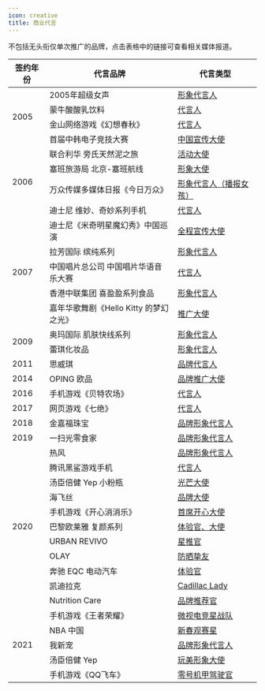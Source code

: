 ```yaml
---
icon: creative
title: 商业代言
---
```


不包括无头衔仅单次推广的品牌，点击表格中的链接可查看相关媒体报道。

<table>
<thead>
<tr>
    <th>签约年份</th>
    <th>代言品牌</th>
    <th>代言类型</th>
</tr>
</thead>
<tbody>
<tr>
    <td rowspan="4">2005</td>
    <td>2005年超级女声</td>
    <td><a href="http://ent.sina.com.cn/s/m/2005-02-25/1202662163.html" target="_blank" rel="noopener noreferrer">形象代言人</a></td>
</tr>
<tr>
    <td>蒙牛酸酸乳饮料</td>
    <td><a href="http://ent.sina.com.cn/s/m/2005-02-25/1202662163.html" target="_blank" rel="noopener noreferrer">代言人</a></td>
</tr>
<tr>
    <td>金山网络游戏《幻想春秋》</td>
    <td><a href="https://games.sina.com.cn/o/n/2005-05-12/1131102866.shtml" target="_blank" rel="noopener noreferrer">代言人</a></td>
</tr>
<tr>
    <td>首届中韩电子竞技大赛</td>
    <td><a href="http://ent.sina.com.cn/y/2005-08-19/1210815039.html" target="_blank" rel="noopener noreferrer">中国宣传大使</a></td>
</tr>
<tr>
    <td rowspan="4">2006</td>
    <td>联合利华 旁氏天然泥之旅</td>
    <td><a href="https://yule.sohu.com/20060708/n244152951.shtml" target="_blank" rel="noopener noreferrer">活动大使</a></td>
</tr>
<tr>
    <td>塞班旅游局 北京-塞班航线</td>
    <td><a href="http://music.yule.sohu.com/20061216/n247082953.shtml" target="_blank" rel="noopener noreferrer">形象大使</a></td>
</tr>
<tr>
    <td>万众传媒多媒体日报《今日万众》</td>
    <td><a href="http://tech.sina.com.cn/m/2006-06-09/1434983172.shtml" target="_blank" rel="noopener noreferrer">形象代言人（播报女孩）</a></td>
</tr>
<tr>
    <td>迪士尼 维妙、奇妙系列手机</td>
    <td><a href="http://music.yule.sohu.com/20061012/n245764187.shtml" target="_blank" rel="noopener noreferrer">代言人</a></td>
</tr>
<tr>
    <td rowspan="5">2007</td>
    <td>迪士尼《米奇明星魔幻秀》中国巡演</td>
    <td><a href="http://ent.sina.com.cn/j/2007-06-19/18121604403.shtml" target="_blank" rel="noopener noreferrer">全程宣传大使</a></td>
</tr>
<tr>
    <td>拉芳国际 缤纯系列</td>
    <td><a href="http://www.iqiyi.com/w_19rsf12n35.html" target="_blank" rel="noopener noreferrer">形象代言人</a></td>
</tr>
<tr>
    <td>中国唱片总公司 中国唱片华语音乐大赛</td>
    <td><a href="http://ent.sina.com.cn/y/2007-09-03/10021700266.shtml" target="_blank" rel="noopener noreferrer">代言人</a></td>
</tr>
<tr>
    <td>香港中联集团 喜盈盈系列食品</td>
    <td><a href="https://www.bilibili.com/video/BV1vk4y1d7p6" target="_blank" rel="noopener noreferrer">形象代言人</a></td>
</tr>
<tr>
    <td>嘉年华歌舞剧《Hello Kitty 的梦幻之光》</td>
    <td><a href="https://cul.sohu.com/20071011/n252595682.shtml" target="_blank" rel="noopener noreferrer">推广大使</a></td>
</tr>
<tr>
    <td rowspan="2">2009</td>
    <td>奥玛国际 肌肤快线系列</td>
    <td><a href="http://vic.sina.com.cn/news/27/2009/0821/4725.html" target="_blank" rel="noopener noreferrer">形象代言人</a></td>
</tr>
<tr>
    <td>蕾琪化妆品</td>
    <td><a href="https://v.qq.com/x/page/b01403whyt5.html" target="_blank" rel="noopener noreferrer">形象代言人</a></td>
</tr>
<tr>
    <td>2011</td>
    <td>思威琪</td>
    <td><a href="http://www.isfashion.com/fashion/20161127/70031.html" target="_blank" rel="noopener noreferrer">品牌代言人</a></td>
</tr>
<tr>
    <td>2014</td>
    <td>OPING 欧品</td>
    <td><a href="https://xian.qq.com/a/20140925/069752.htm" target="_blank" rel="noopener noreferrer">品牌推广大使</a></td>
</tr>
<tr>
    <td>2016</td>
    <td>手机游戏《贝特农场》</td>
    <td><a href="https://m.weibo.cn/status/3983770929668060" target="_blank" rel="noopener noreferrer">代言人</a></td>
</tr>
<tr>
    <td>2017</td>
    <td>网页游戏《七绝》</td>
    <td><a href="http://game.people.com.cn/n1/2017/0724/c218877-29425116.html" target="_blank" rel="noopener noreferrer">代言人</a></td>
</tr>
<tr>
    <td>2018</td>
    <td>金嘉福珠宝</td>
    <td><a href="http://www.kingkaifook.com/news/53.html" target="_blank" rel="noopener noreferrer">品牌形象代言人</a></td>
</tr>
<tr>
    <td>2019</td>
    <td>一扫光零食家</td>
    <td><a href="https://weibo.com/5426667447/I55Aopkw4" target="_blank" rel="noopener noreferrer">品牌形象代言人</a></td>
</tr>
<tr>
    <td rowspan="11">2020</td>
    <td>热风</td>
    <td><a href="http://news.efu.com.cn/newsview-1314400-1.html" target="_blank" rel="noopener noreferrer">品牌形象代言人</a></td>
</tr>
<tr>
    <td>腾讯黑鲨游戏手机</td>
    <td><a href="http://vr.sina.com.cn/news/hz/2020-07-29/doc-iivhuipn5741690.shtml" target="_blank" rel="noopener noreferrer">代言人</a></td>
</tr>
<tr>
    <td>汤臣倍健 Yep 小粉瓶</td>
    <td><a href="https://socialbeta.com/c/4084" target="_blank" rel="noopener noreferrer">光芒大使</a></td>
</tr>
<tr>
    <td>海飞丝</td>
    <td><a href="http://www.sohu.com/a/412544673_467279" target="_blank" rel="noopener noreferrer">品牌大使</a></td>
</tr>
<tr>
    <td>手机游戏《开心消消乐》</td>
    <td><a href="https://weibo.com/3653487227/JguQS0Y7s" target="_blank" rel="noopener noreferrer">首席开心大使</a></td>
</tr>
<tr>
    <td>巴黎欧莱雅 复颜系列</td>
    <td><a href="https://www.cbndata.com/information/85417" target="_blank" rel="noopener noreferrer">体验官、大使</a></td>
</tr>
<tr>
    <td>URBAN REVIVO</td>
    <td><a href="https://weibo.com/7478524420/Jn9FbDi0W" target="_blank" rel="noopener noreferrer">星推官</a></td>
</tr>
<tr>
    <td>OLAY</td>
    <td><a href="https://weibo.com/2964573141/JfsYfpD5v" target="_blank" rel="noopener noreferrer">防晒挚友</a></td>
</tr>
<tr>
    <td>奔驰 EQC 电动汽车</td>
    <td><a href="https://weibo.com/5664119488/J2v02oWIa" target="_blank" rel="noopener noreferrer">体验官</a></td>
</tr>
<tr>
    <td>凯迪拉克</td>
    <td><a href="https://www.xinpianchang.com/a10916138" target="_blank" rel="noopener noreferrer">Cadillac Lady</a></td>
</tr>
<tr>
    <td>Nutrition Care</td>
    <td><a href="https://weibo.com/5985137686/JolV4usQd" target="_blank" rel="noopener noreferrer">品牌推荐官</a></td>
</tr>
<tr>
    <td rowspan="5">2021</td>
    <td>手机游戏《王者荣耀》</td>
    <td><a href="https://weibo.com/6479255096/JDLrvoQYX" target="_blank" rel="noopener noreferrer">微视电竞星战队</a></td>
</tr>
<tr>
    <td>NBA 中国</td>
    <td><a href="https://nbachina.qq.com/a/20210205/006168.htm" target="_blank" rel="noopener noreferrer">新春观赛星</a></td>
</tr>
<tr>
    <td>我新宠</td>
    <td><a href="http://ent.ynet.com/2021/05/20/3285994t1254.html" target="_blank" rel="noopener noreferrer">品牌形象代言人</a></td>
</tr>
<tr>
    <td>汤臣倍健 Yep</td>
    <td><a href="https://www.prnasia.com/story/313822-1.shtml" target="_blank" rel="noopener noreferrer">玩美形象大使</a></td>
</tr>
<tr>
    <td>手机游戏《QQ飞车》</td>
    <td><a href="https://weibo.com/6444402026/KkVJxoBJH" target="_blank" rel="noopener noreferrer">零号机甲驾驶官</a></td>
</tr>
</tbody>
</table>